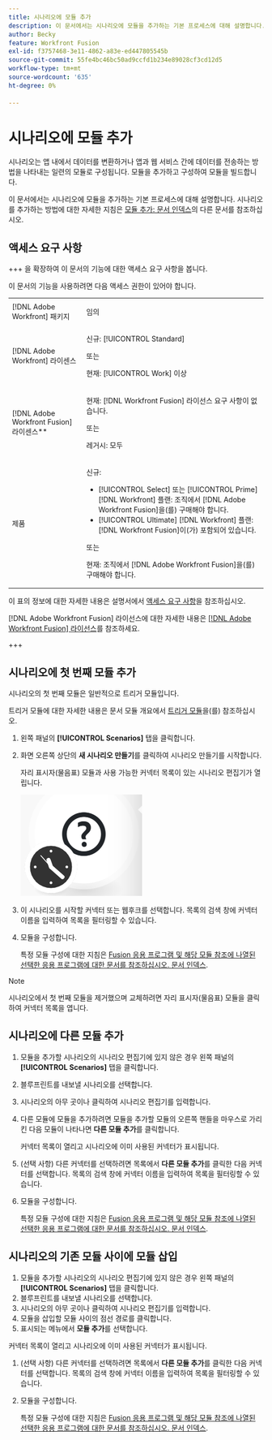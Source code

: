 ```yaml
---
title: 시나리오에 모듈 추가
description: 이 문서에서는 시나리오에 모듈을 추가하는 기본 프로세스에 대해 설명합니다.
author: Becky
feature: Workfront Fusion
exl-id: f3757468-3e11-4862-a83e-ed447805545b
source-git-commit: 55fe4bc46bc50ad9ccfd1b234e89028cf3cd12d5
workflow-type: tm+mt
source-wordcount: '635'
ht-degree: 0%

---
```


# 시나리오에 모듈 추가

시나리오는 앱 내에서 데이터를 변환하거나 앱과 웹 서비스 간에 데이터를 전송하는 방법을 나타내는 일련의 모듈로 구성됩니다. 모듈을 추가하고 구성하여 모듈을 빌드합니다.

이 문서에서는 시나리오에 모듈을 추가하는 기본 프로세스에 대해 설명합니다. 시나리오를 추가하는 방법에 대한 자세한 지침은 [모듈 추가: 문서 인덱스](/help/workfront-fusion/create-scenarios/add-modules/add-modules-toc.md)의 다른 문서를 참조하십시오.

## 액세스 요구 사항

+++ 을 확장하여 이 문서의 기능에 대한 액세스 요구 사항을 봅니다.

이 문서의 기능을 사용하려면 다음 액세스 권한이 있어야 합니다.

<table style="table-layout:auto">
 <col> 
 <col> 
 <tbody> 
  <tr> 
   <td role="rowheader">[!DNL Adobe Workfront] 패키지</td> 
   <td> <p>임의</p> </td> 
  </tr> 
  <tr data-mc-conditions=""> 
   <td role="rowheader">[!DNL Adobe Workfront] 라이센스</td> 
   <td> <p>신규: [!UICONTROL Standard]</p><p>또는</p><p>현재: [!UICONTROL Work] 이상</p> </td> 
  </tr> 
  <tr> 
   <td role="rowheader">[!DNL Adobe Workfront Fusion] 라이센스**</td> 
   <td>
   <p>현재: [!DNL Workfront Fusion] 라이선스 요구 사항이 없습니다.</p>
   <p>또는</p>
   <p>레거시: 모두 </p>
   </td> 
  </tr> 
  <tr> 
   <td role="rowheader">제품</td> 
   <td>
   <p>신규:</p> <ul><li>[!UICONTROL Select] 또는 [!UICONTROL Prime] [!DNL Workfront] 플랜: 조직에서 [!DNL Adobe Workfront Fusion]을(를) 구매해야 합니다.</li><li>[!UICONTROL Ultimate] [!DNL Workfront] 플랜: [!DNL Workfront Fusion]이(가) 포함되어 있습니다.</li></ul>
   <p>또는</p>
   <p>현재: 조직에서 [!DNL Adobe Workfront Fusion]을(를) 구매해야 합니다.</p>
   </td> 
  </tr>
 </tbody> 
</table>

이 표의 정보에 대한 자세한 내용은 설명서에서 [액세스 요구 사항](/help/workfront-fusion/references/licenses-and-roles/access-level-requirements-in-documentation.md)을 참조하십시오.

[!DNL Adobe Workfront Fusion] 라이선스에 대한 자세한 내용은 [[!DNL Adobe Workfront Fusion] 라이선스](/help/workfront-fusion/set-up-and-manage-workfront-fusion/licensing-operations-overview/license-automation-vs-integration.md)를 참조하세요.

+++

## 시나리오에 첫 번째 모듈 추가

시나리오의 첫 번째 모듈은 일반적으로 트리거 모듈입니다.

트리거 모듈에 대한 자세한 내용은 문서 모듈 개요에서 [트리거 모듈](/help/workfront-fusion/get-started-with-fusion/understand-fusion/module-overview.md#trigger-modules)을(를) 참조하십시오.

1. 왼쪽 패널의 **[!UICONTROL Scenarios]** 탭을 클릭합니다.
1. 화면 오른쪽 상단의 **새 시나리오 만들기**&#x200B;를 클릭하여 시나리오 만들기를 시작합니다.

   자리 표시자(물음표) 모듈과 사용 가능한 커넥터 목록이 있는 시나리오 편집기가 열립니다.

   ![자리 표시자 모듈](assets/placeholder-module.png)

1. 이 시나리오를 시작할 커넥터 또는 웹후크를 선택합니다. 목록의 검색 창에 커넥터 이름을 입력하여 목록을 필터링할 수 있습니다.
1. 모듈을 구성합니다.

   특정 모듈 구성에 대한 지침은 [Fusion 응용 프로그램 및 해당 모듈 참조에 나열된 선택한 응용 프로그램에 대한 문서를 참조하십시오. 문서 인덱스](/help/workfront-fusion/references/apps-and-modules/apps-and-modules-toc.md).

>[!NOTE]
>
>시나리오에서 첫 번째 모듈을 제거했으며 교체하려면 자리 표시자(물음표) 모듈을 클릭하여 커넥터 목록을 엽니다.

## 시나리오에 다른 모듈 추가

1. 모듈을 추가할 시나리오의 시나리오 편집기에 있지 않은 경우 왼쪽 패널의 **[!UICONTROL Scenarios]** 탭을 클릭합니다.
1. 블루프린트를 내보낼 시나리오를 선택합니다.
1. 시나리오의 아무 곳이나 클릭하여 시나리오 편집기를 입력합니다.
1. 다른 모듈에 모듈을 추가하려면 모듈을 추가할 모듈의 오른쪽 핸들을 마우스로 가리킨 다음 모듈이 나타나면 **다른 모듈 추가**&#x200B;를 클릭합니다.

   커넥터 목록이 열리고 시나리오에 이미 사용된 커넥터가 표시됩니다.

1. (선택 사항) 다른 커넥터를 선택하려면 목록에서 **다른 모듈 추가**&#x200B;를 클릭한 다음 커넥터를 선택합니다. 목록의 검색 창에 커넥터 이름을 입력하여 목록을 필터링할 수 있습니다.
1. 모듈을 구성합니다.

   특정 모듈 구성에 대한 지침은 [Fusion 응용 프로그램 및 해당 모듈 참조에 나열된 선택한 응용 프로그램에 대한 문서를 참조하십시오. 문서 인덱스](/help/workfront-fusion/references/apps-and-modules/apps-and-modules-toc.md).

## 시나리오의 기존 모듈 사이에 모듈 삽입

1. 모듈을 추가할 시나리오의 시나리오 편집기에 있지 않은 경우 왼쪽 패널의 **[!UICONTROL Scenarios]** 탭을 클릭합니다.
1. 블루프린트를 내보낼 시나리오를 선택합니다.
1. 시나리오의 아무 곳이나 클릭하여 시나리오 편집기를 입력합니다.
1. 모듈을 삽입할 모듈 사이의 점선 경로를 클릭합니다.
1. 표시되는 메뉴에서 **모듈 추가**&#x200B;를 선택합니다.

커넥터 목록이 열리고 시나리오에 이미 사용된 커넥터가 표시됩니다.

1. (선택 사항) 다른 커넥터를 선택하려면 목록에서 **다른 모듈 추가**&#x200B;를 클릭한 다음 커넥터를 선택합니다. 목록의 검색 창에 커넥터 이름을 입력하여 목록을 필터링할 수 있습니다.
1. 모듈을 구성합니다.

   특정 모듈 구성에 대한 지침은 [Fusion 응용 프로그램 및 해당 모듈 참조에 나열된 선택한 응용 프로그램에 대한 문서를 참조하십시오. 문서 인덱스](/help/workfront-fusion/references/apps-and-modules/apps-and-modules-toc.md).
